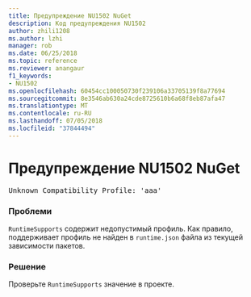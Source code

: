 ```yaml
---
title: Предупреждение NU1502 NuGet
description: Код предупреждения NU1502
author: zhili1208
ms.author: lzhi
manager: rob
ms.date: 06/25/2018
ms.topic: reference
ms.reviewer: anangaur
f1_keywords:
- NU1502
ms.openlocfilehash: 60454cc100050730f239106a33705139f8a77694
ms.sourcegitcommit: 8e3546ab630a24cde8725610b6a68f8eb87afa47
ms.translationtype: MT
ms.contentlocale: ru-RU
ms.lasthandoff: 07/05/2018
ms.locfileid: "37844494"
---
```

# <a name="nuget-warning-nu1502"></a>Предупреждение NU1502 NuGet

<pre>Unknown Compatibility Profile: 'aaa'</pre>

### <a name="issue"></a>Проблеми
`RuntimeSupports` содержит недопустимый профиль. Как правило, поддерживает профиль не найден в `runtime.json` файла из текущей зависимости пакетов.

### <a name="solution"></a>Решение
Проверьте `RuntimeSupports` значение в проекте.